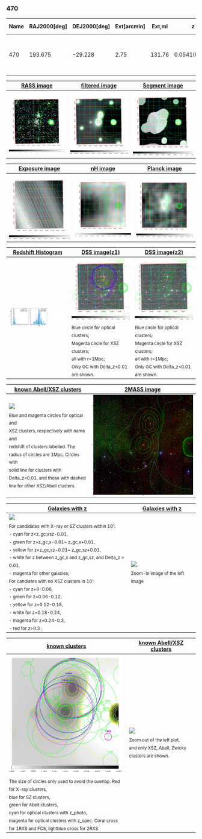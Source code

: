 <div STYLE="page-break-after: always;"></div>

### 470

|Name|RAJ2000[deg]|DEJ2000[deg] |Ext[arcmin]| Ext,ml | z | z_src| C|GC(XSZ,Delta_z<0.01)| GC(OPT,Delta_z<0.01)|GC| R_sig[arcmin] | R500[arcmin] | R500[Mpc]| CRsig[c/s] | CR500[c/s] |L500[1E44 erg/s]|F500[1E-12 erg/s/cm^2]| M500[1E14 Msun]|Tx[keV]|Cnt_sig|Beta|Rc[arcmin]|Comment|Alias|
|---|---|---|---|---|---|------|---|--------|---------|----------|---|---|---|---|---|---|---|---|---|---|---|---|---|---|
|470| 193.675| -29.228| 2.75| 131.76| 0.0541(0.005)| z1, z_xsz| B| MCXC, PSZ2, Tar, XB| A, N| A, MCXC, N, PSZ2, Tar, W, XB| 13.675| 14.623| 0.923| 0.687(0.063)| 0.695(0.064)| 0.861(0.035)| 12.367(0.508)| 2.36(0.05)| 3.70(0.05)| 273.1| 0.562(-0.041+0.065)| 2.541(-0.495+0.716)| -| k342|

|[RASS image](../image/470/470_img.pdf)|[filtered image](../image/470/470_fil.pdf)|[Segment image](../image/470/470_seg.pdf)|
|-------------------|--------------------|-------------------|
| <img src="../image/470/470_img.png" width="300">  | <img src="../image/470/470_fil.png" width="300">   | <img src="../image/470/470_seg.png" width="300">  |

|[Exposure image](../image/470/470_mex.pdf)| [nH image](../image/470/470_nh.pdf)| [Planck image](../image/470/470_p.pdf)|
|-------------------|--------------------|-------------------|
|<img src="../image/470/470_mex.png" width="300">   | <img src="../image/470/470_nh.png" width="300">    | <img src="../image/470/470_p.png" width="300"> |

|[Redshift Histogram](../image/470/470_zg.pdf) | [DSS image(z1)](../image/470/470_dss_z1.pdf)      |  [DSS image(z2)](../image/470/470_dss_z2.pdf)    |
|-------------------|--------------------|-------------------|
|<img src="../image/470/470_zg.png" width="300"> |<img src="../image/470/470_dss_z1.png" width="300"> <sub><br>Blue circle for optical clusters; <br>Magenta circle for XSZ clusters; <br>all with r=1Mpc; <br>Only GC with Delta_z<0.01 are shown. </sub>| <img src="../image/470/470_dss_z2.png" width="300"><sub><br>Blue circle for optical clusters; <br>Magenta circle for XSZ clusters; <br>all with r=1Mpc; <br>Only GC with Delta_z<0.01 are shown. </sub> |

|[known Abell/XSZ clusters](../image/470/470_m.pdf) | [2MASS image](../image/470/470_2mass.pdf)      |
|-------------------|-------------------|
|<img src=../image/470/470_m.png width="300"> <br><sub>Blue and magenta circles for optical and <br>XSZ clusters, respectively with name and <br>redshift of clusters labelled. The <br>radius of circles are 1Mpc. Circles with <br>solid line for clusters with <br>Delta_z<0.01, and those with dashed <br>line for other XSZ/Abell clusters.        </sub>|<img src="../image/470/470_2mass.png" width="300">  |

|[Galaxies with z](../image/470/470_opt_ned.pdf) |[Galaxies with z](../image/470/470_opt_ned_zoom.pdf) |
|-------------------|-------------------|
| <img src=../image/470/470_opt_ned.png width="300"> <br><sub> For candidates with X-ray or SZ clusters within 10': <br> - cyan for z<z_gc,xsz-0.01, <br> - green for z=z_gc,x-0.01~ z_gc,x+0.01, <br> - yellow for z=z_gc,sz-0.01~ z_gc,sz+0.01, <br> - white for z between z_gc,x and z_gc,sz, and Delta_z > 0.01, <br> - magenta for other galaxies; <br>For candiates with no XSZ clusters in 10': <br> - cyan for z=0-0.06, <br> - green for z=0.06-0.12, <br> - yellow for z=0.12-0.18, <br> - white for z=0.18-0.24, <br> - magenta for z=0.24-0.3, <br> - red for z>0.3 ;  </sub>|<img src=../image/470/470_opt_ned_zoom.png width="300">  <br><sub> Zoom-in image of the left image</sub>|

|[known clusters](../image/470/470_gc.pdf) |[known Abell/XSZ clusters](../image/470/470_gc_large.pdf) |
|-------------------|-------------------|
| <img src=../image/470/470_gc.png width="300"> <br><sub> The size of circles only used to avoid the overlap. Red for X-ray clusters, <br> blue for SZ clusters, <br> green for Abell clusters, <br> cyan for optical clusters with z_photo, <br> magenta for optical clusters with z_spec. Coral cross for 1RXS and FCS, lightblue cross for 2RXS. </sub>|<img src=../image/470/470_gc_large.png width="300"> <br><sub> Zoom out of the left plot, <br> and only XSZ, Abell, Zwicky clusters are shown. </sub> |



